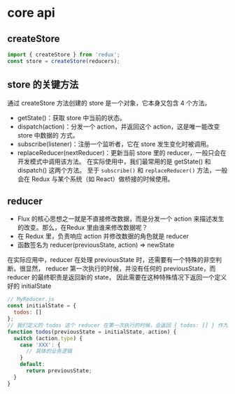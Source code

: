 # core api

## createStore
```js
import { createStore } from 'redux';
const store = createStore(reducers); 
```

## store 的关键方法
通过 createStore 方法创建的 store 是一个对象，它本身又包含 4 个方法。
- getState()：获取 store 中当前的状态。
- dispatch(action)：分发一个 action，并返回这个 action，这是唯一能改变 store 中数据的
方式。
- subscribe(listener)：注册一个监听者，它在 store 发生变化时被调用。
- replaceReducer(nextReducer)：更新当前 store 里的 reducer，一般只会在开发模式中调用该方法。
在实际使用中，我们最常用的是 getState() 和 dispatch() 这两个方法。
至于 `subscribe()` 和 `replaceReducer()` 方法，一般会在 Redux 与某个系统（如 React）做桥接的时候使用。

## reducer
- Flux 的核心思想之一就是不直接修改数据，而是分发一个 action 来描述发生的改变。那么，在Redux 里由谁来修改数据呢？
- 在 Redux 里，负责响应 action 并修改数据的角色就是 reducer
- 函数签名为 reducer(previousState, action) => newState

在实际应用中，reducer 在处理 previousState 时，还需要有一个特殊的非空判断。很显然，
reducer 第一次执行的时候，并没有任何的 previousState，而 reducer 的最终职责是返回新的 state，
因此需要在这种特殊情况下返回一个定义好的 initialState

```js
// MyReducer.js
const initialState = {
  todos: []
};
// 我们定义的 todos 这个 reducer 在第一次执行的时候，会返回 { todos: [] } 作为初始化状态
function todos(previousState = initialState, action) {
  switch (action.type) {
    case 'XXX': {
      // 具体的业务逻辑
    }
    default:
      return previousState;
  }
}
```
